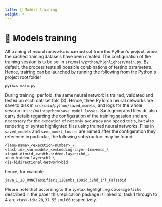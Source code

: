 ```yaml
---
title: 💪 Models training
weight: 4
---
```


# 💪 Models training

All training of neural networks is carried out from the Python's project, once the
cached training datasets have been created. The configuration of the training session
is to be set in `src/main/python/highlighter/main.py`. By default, the process
tests all possible combinations of testing parameters. Hence, training can be launched
by running the following from the Python's project root folder

```shell
python main.py
```

During training, per fold, the same neural network is trained, validated and tested
on each dataset fold (3). Hence, three PyTorch neural networks are save to disk
in `src/main/python/saved_models`, and logs for the whole session in
`src/main/python/save_model_losses`. Such generated files do also carry details
regarding the configuration of the training session and are necessary for the execution
of not only accuracy and speed tests, but also rendering of syntax highlighted files
using trained neural networks. Files in `saved_models` and `save_model_losses` are named
after the configuration they reference in particular, the following substructure may be
found:

```
<lang-name>_<execution-number>_\
<task-id>_<nn-model>_<embedding-layer-dim>embs_\
<input-dim>id_<width-hidden-layers>hd_\
<num-hidden-layers>hl_\
<is-bidirectional-network>bid
```

hence, for example:

```
java_1_28_RNNClassifier1_128embs_109id_32hd_1hl_Falsebid
```

Please note that according to the syntax highlighting coverage tasks described in
the paper this replication package is linked to, task 1 through to 4 are `<task-id>`:
`28`, `37`, `55` and `66` respectively.
